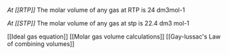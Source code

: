 *At [[RTP]]*
The molar volume of any gas at RTP is 24 dm3mol-1

*At [[STP]]*
The molar volume of any gas at stp is 22.4 dm3 mol-1

[[Ideal gas equation]]
[[Molar gas volume calculations]]
[[Gay-lussac's Law of combining volumes]]